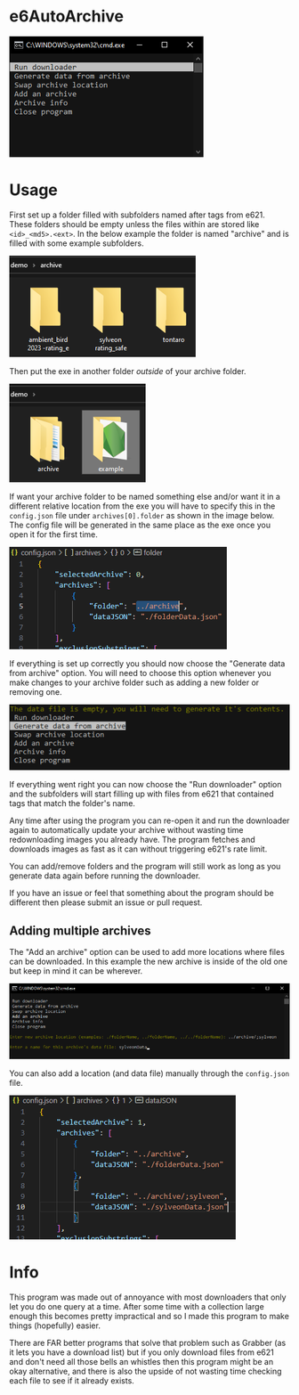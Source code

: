 # e6AutoArchive

![Screenshot](images/image.png)


# Usage

First set up a folder filled with subfolders named after tags from e621. These folders should be empty unless the files within are stored like `<id>_<md5>.<ext>`. In the below example the folder is named "archive" and is filled with some example subfolders.

![Screenshot](images/Pasted%20image%2020230530171713.png)


Then put the exe in another folder _outside_ of your archive folder.

![Screenshot](images/Pasted%20image%2020230530172105.png)


If want your archive folder to be named something else and/or want it in a different relative location from the exe you will have to specify this in the `config.json` file under `archives[0].folder` as shown in the image below. The config file will be generated in the same place as the exe once you open it for the first time.

![Screenshot](images/editLocationExample.png)


If everything is set up correctly you should now choose the "Generate data from archive" option. You will need to choose this option whenever you make changes to your archive folder such as adding a new folder or removing one.

![Screenshot](images/Pasted%20image%2020230618220839.png)


If everything went right you can now choose the "Run downloader" option and the subfolders will start filling up with files from e621 that contained tags that match the folder's name.

Any time after using the program you can re-open it and run the downloader again to automatically update your archive without wasting time redownloading images you already have.
The program fetches and downloads images as fast as it can without triggering e621's rate limit.

You can add/remove folders and the program will still work as long as you generate data again before running the downloader.

If you have an issue or feel that something about the program should be different then please submit an issue or pull request.


## Adding multiple archives

The "Add an archive" option can be used to add more locations where files can be downloaded. In this example the new archive is inside of the old one but keep in mind it can be wherever.

![Screenshot](images/appendExample.png)


You can also add a location (and data file) manually through the `config.json` file.

![Screenshot](images/Pasted%20image%2020230618215722.png)


# Info

This program was made out of annoyance with most downloaders that only let you do one query at a time. After some time with a collection large enough this becomes pretty impractical and so I made this program to make things (hopefully) easier.

There are FAR better programs that solve that problem such as Grabber (as it lets you have a download list) but if you only download files from e621 and don't need all those bells an whistles then this program might be an okay alternative, and there is also the upside of not wasting time checking each file to see if it already exists.
